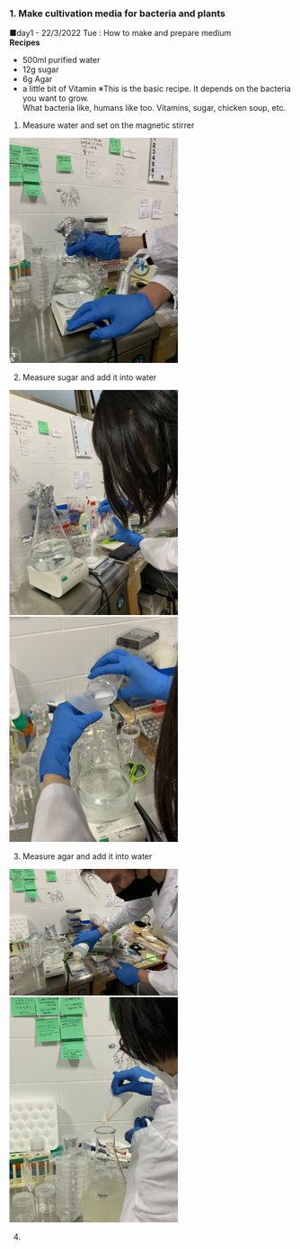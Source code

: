 ###  1. Make cultivation media for bacteria and plants<br>
■day1 - 22/3/2022 Tue : How to make and prepare medium<br>
**Recipes**
* 500ml purified water
* 12g sugar
* 6g Agar
* a little bit of Vitamin
※This is the basic recipe. It depends on the bacteria you want to grow.<br>
What bacteria like, humans like too. Vitamins, sugar, chicken soup, etc.

1. Measure water and set on the magnetic stirrer

<img width="300" alt="img" src="images/day1/IMG_3352.jpeg">

2. Measure sugar and add it into water
<img width="300" alt="img" src="images/day1/IMG_3355.jpeg">
<img width="300" alt="img" src="images/day1/IMG_3358.jpeg">

3. Measure agar and add it into water
<img width="300" alt="img" src="images/day1/IMG_3360.jpeg">
<img width="300" alt="img" src="images/day1/IMG_3366.jpeg">

4. 